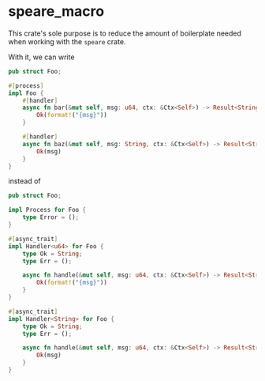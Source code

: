 # speare_macro

This crate's sole purpose is to reduce the amount of boilerplate needed when working with the `speare` crate.

With it, we can write

```rs
pub struct Foo;

#[process]
impl Foo {
    #[handler]
    async fn bar(&mut self, msg: u64, ctx: &Ctx<Self>) -> Result<String, ()> {
        Ok(format!("{msg}"))
    }

    #[handler]
    async fn baz(&mut self, msg: String, ctx: &Ctx<Self>) -> Result<String, ()> {
        Ok(msg)
    }
}
```

instead of

```rs
pub struct Foo;

impl Process for Foo {
    type Error = ();
}

#[async_trait]
impl Handler<u64> for Foo {
    type Ok = String;
    type Err = ();

    async fn handle(&mut self, msg: u64, ctx: &Ctx<Self>) -> Result<String, ()> {
        Ok(format!("{msg}"))
    }
}

#[async_trait]
impl Handler<String> for Foo {
    type Ok = String;
    type Err = ();

    async fn handle(&mut self, msg: u64, ctx: &Ctx<Self>) -> Result<String, ()> {
        Ok(msg)
    }
}
```